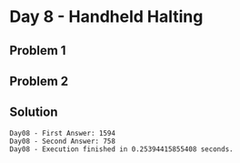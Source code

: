 # Day 8 - Handheld Halting

## Problem 1


## Problem 2


## Solution

```
Day08 - First Answer: 1594
Day08 - Second Answer: 758
Day08 - Execution finished in 0.25394415855408 seconds.
```
